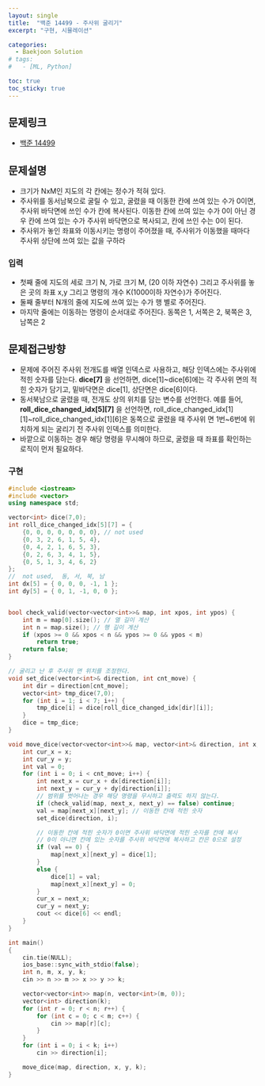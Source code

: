 ```yaml
---
layout: single
title:  "백준 14499 - 주사위 굴리기"
excerpt: "구현, 시뮬레이션"

categories:
  - Baekjoon Solution
# tags:
#   - [ML, Python]

toc: true
toc_sticky: true
---
```


## 문제링크
- [백준 14499](https://www.acmicpc.net/problem/14499)

## 문제설명
- 크기가 NxM인 지도의 각 칸에는 정수가 적혀 있다.
- 주사위를 동서남북으로 굴릴 수 있고, 굴렸을 때 이동한 칸에 쓰여 있는 수가 0이면, 주사위 바닥면에 쓰인 수가 칸에 복사된다. 이동한 칸에 쓰여 있는 수가 0이 아닌 경우 칸에 쓰여 있는 수가 주사위 바닥면으로 복사되고, 칸에 쓰인 수는 0이 된다.
- 주사위가 놓인 좌표와 이동시키는 명령이 주어졌을 때, 주사위가 이동했을 때마다 주사위 상단에 쓰여 있는 값을 구하라

### 입력
- 첫째 줄에 지도의 세로 크기 N, 가로 크기 M, (20 이하 자연수) 그리고 주사위를 놓은 곳의 좌표 x,y 그리고 명령의 개수 K(1000이하 자연수)가 주어진다.
- 둘째 줄부터 N개의 줄에 지도에 쓰여 있는 수가 행 별로 주어진다. 
- 마지막 줄에는 이동하는 명령이 순서대로 주어진다. 동쪽은 1, 서쪽은 2, 북쪽은 3, 남쪽은 2

## 문제접근방향
- 문제에 주어진 주사위 전개도를 배열 인덱스로 사용하고, 해당 인덱스에는 주사위에 적힌 숫자를 담는다. **dice[7]** 을 선언하면, dice[1]~dice[6]에는 각 주사위 면의 적힌 숫자가 담기고, 밑바닥면은 dice[1], 상단면은 dice[6]이다.
- 동서북남으로 굴렸을 때, 전개도 상의 위치를 담는 변수를 선언한다. 예를 들어, **roll_dice_changed_idx[5][7]** 을 선언하면, roll_dice_changed_idx[1][1]~roll_dice_changed_idx[1][6]은 동쪽으로 굴렸을 때 주사위 면 1번~6번에 위치하게 되는 굴리기 전 주사위 인덱스를 의미한다. 
- 바깥으로 이동하는 경우 해당 명령을 무시해야 하므로, 굴렸을 때 좌표를 확인하는 로직이 먼저 필요하다.


### 구현
```c++
#include <iostream>
#include <vector>
using namespace std;

vector<int> dice(7,0);
int roll_dice_changed_idx[5][7] = {
	{0, 0, 0, 0, 0, 0, 0}, // not used
	{0, 3, 2, 6, 1, 5, 4},
	{0, 4, 2, 1, 6, 5, 3},
	{0, 2, 6, 3, 4, 1, 5},
	{0, 5, 1, 3, 4, 6, 2}
};
//	not used,  동, 서, 북, 남
int dx[5] = { 0, 0, 0, -1, 1 };
int dy[5] = { 0, 1, -1, 0, 0 };


bool check_valid(vector<vector<int>>& map, int xpos, int ypos) {
	int m = map[0].size(); // 열 길이 계산
	int n = map.size(); // 행 길이 계산
	if (xpos >= 0 && xpos < n && ypos >= 0 && ypos < m) 
		return true;
	return false;
}

// 굴리고 난 후 주사위 면 위치를 조정한다.
void set_dice(vector<int>& direction, int cnt_move) {
	int dir = direction[cnt_move];
	vector<int> tmp_dice(7,0);
	for (int i = 1; i < 7; i++) {
		tmp_dice[i] = dice[roll_dice_changed_idx[dir][i]];
	}
	dice = tmp_dice;
}

void move_dice(vector<vector<int>>& map, vector<int>& direction, int x, int y, int cnt_move) {
	int cur_x = x;
	int cur_y = y;
	int val = 0;
	for (int i = 0; i < cnt_move; i++) {
		int next_x = cur_x + dx[direction[i]];
		int next_y = cur_y + dy[direction[i]];
		// 범위를 벗어나는 경우 해당 명령을 무시하고 출력도 하지 않는다.
		if (check_valid(map, next_x, next_y) == false) continue;
		val = map[next_x][next_y]; // 이동한 칸에 적힌 숫자
		set_dice(direction, i);

		// 이동한 칸에 적힌 숫자가 0이면 주사위 바닥면에 적힌 숫자를 칸에 복사
		// 0이 아니면 칸에 있는 숫자를 주사위 바닥면에 복사하고 칸은 0으로 설정
		if (val == 0) {
			map[next_x][next_y] = dice[1];
		}
		else {
			dice[1] = val;
			map[next_x][next_y] = 0;
		}
		cur_x = next_x;
		cur_y = next_y;
		cout << dice[6] << endl;
	}
}

int main()
{
	cin.tie(NULL);
	ios_base::sync_with_stdio(false);
	int n, m, x, y, k;
	cin >> n >> m >> x >> y >> k;

	vector<vector<int>> map(n, vector<int>(m, 0));
	vector<int> direction(k);
	for (int r = 0; r < n; r++) {
		for (int c = 0; c < m; c++) {
			cin >> map[r][c];
		}
	}
	for (int i = 0; i < k; i++)
		cin >> direction[i];

	move_dice(map, direction, x, y, k);
}
```

